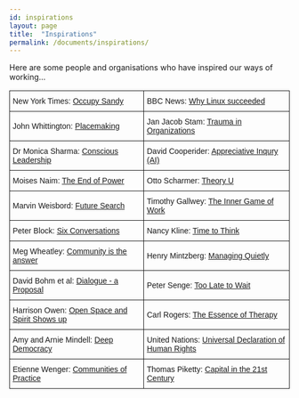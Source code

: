 ```yaml
---
id: inspirations
layout: page
title:  "Inspirations"
permalink: /documents/inspirations/
---
```


Here are some people and organisations who have inspired our ways of working...

<style type="text/css">
.tg  {border-collapse:collapse;border-spacing:0;}
.tg td{font-family:Arial, sans-serif;font-size:14px;padding:10px 5px;border-style:solid;border-width:1px;overflow:hidden;word-break:normal;}
.tg th{font-family:Arial, sans-serif;font-size:14px;font-weight:normal;padding:10px 5px;border-style:solid;border-width:1px;overflow:hidden;word-break:normal;}
</style>
<table class="tg">
  <tr>
    <td class="tg-031e">New York Times: <a href="http://www.nytimes.com/2012/11/11/nyregion/where-fema-fell-short-occupy-sandy-was-there.html?pagewanted=all&_r=0">Occupy Sandy</a></td>
    <td class="tg-031e">BBC News: <a href="http://www.bbc.co.uk/news/technology-18419231">Why Linux succeeded</a></td>
  </tr>
  <tr>
    <td class="tg-031e">John Whittington: <a href="/documents/inspirations/johnwhittington.htm">Placemaking</a></td>
    <td class="tg-031e">Jan Jacob Stam: <a href="/janjacobtrauma.htm">Trauma in Organizations</a></td>
  </tr>
  <tr>
    <td class="tg-031e">Dr Monica Sharma: <a href="/monicasharma.pdf">Conscious Leadership</td>
    <td class="tg-031e">David Cooperider: <a href="/davidcooperider.pdf">Appreciative Inqury (AI)</a></td>
  </tr>
  <tr>
    <td class="tg-031e">Moises Naim: <a href="http://www.huffingtonpost.com/nathan-gardels/governance-after-the-end_b_3046164.html">The End of Power</a></td>
    <td class="tg-031e">Otto Scharmer: <a href="https://www.presencing.com/executivesummary">Theory U</a></td>
  </tr>
  <tr>
    <td class="tg-031e">Marvin Weisbord: <a href="/Marvin%20Weisbord%20Interview.htm">Future Search</a></td>
    <td class="tg-031e">Timothy Gallwey: <a href="/The%20Inner%20Game%20of%20Work,%20Timothy%20Gallwey.htm">The Inner Game of Work</td>
  </tr>
  <tr>
    <td class="tg-031e">Peter Block: <a href="/Block%206%20conversations.htm">Six Conversations</a><br></td>
    <td class="tg-031e">Nancy Kline: <a href="/NK%20Time%20to%20think.htm">Time to Think</a></td>
  </tr>
  <tr>
    <td class="tg-031e">Meg Wheatley: <a href="/margaretwheatley.pdf">Community is the answer</a></td>
    <td class="tg-031e">Henry Mintzberg: <a href="/managingquietly.htm">Managing Quietly</a></td>
  </tr>
  <tr>
    <td class="tg-031e">David Bohm et al: <a href="/davidbohm.htm">Dialogue - a Proposal</a></td>
    <td class="tg-031e">Peter Senge: <a href="/petersenge.htm">Too Late to Wait</a></td>
  </tr>
  <tr>
    <td class="tg-031e">Harrison Owen: <a href="/openspacespirit.htm">Open Space and Spirit Shows up</a></td>
    <td class="tg-031e">Carl Rogers: <a href="/rogersessence.htm">The Essence of Therapy</a></td>
  </tr>
  <tr>
    <td class="tg-031e">Amy and Arnie Mindell: <a href="/mindells.htm">Deep Democracy</a></td>
    <td class="tg-031e">United Nations: <a href="/unidechr.htm">Universal Declaration of Human Rights</a></td>
  </tr>
  <tr>
    <td class="tg-031e">Etienne Wenger: <a href="/wengercommofpractice.pdf">Communities of Practice</a></td>
    <td class="tg-031e">Thomas Piketty: <a href="http://www.theguardian.com/books/2014/apr/13/occupy-right-capitalism-failed-world-french-economist-thomas-piketty">Capital in the 21st Century</a></td>
  </tr>

</table>
